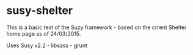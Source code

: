 # susy-shelter
This is a basic test of the Suzy framework - based on the crrent Shelter home page as of 24/03/2015.

Uses Susy v2.2 - libsass - grunt



